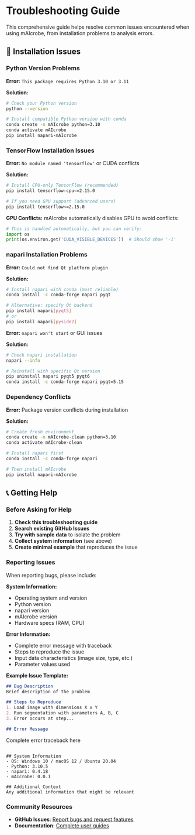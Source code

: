 # Troubleshooting Guide

This comprehensive guide helps resolve common issues encountered when using mAIcrobe, from installation problems to analysis errors.

## 🚨 Installation Issues

### Python Version Problems

**Error:** `This package requires Python 3.10 or 3.11`

**Solution:**
```bash
# Check your Python version
python --version

# Install compatible Python version with conda
conda create -n mAIcrobe python=3.10
conda activate mAIcrobe
pip install napari-mAIcrobe
```

### TensorFlow Installation Issues

**Error:** `No module named 'tensorflow'` or CUDA conflicts

**Solution:**
```bash
# Install CPU-only TensorFlow (recommended)
pip install tensorflow-cpu<=2.15.0

# If you need GPU support (advanced users)
pip install tensorflow<=2.15.0
```

**GPU Conflicts:**
mAIcrobe automatically disables GPU to avoid conflicts:
```python
# This is handled automatically, but you can verify:
import os
print(os.environ.get('CUDA_VISIBLE_DEVICES'))  # Should show '-1'
```

### napari Installation Problems

**Error:** `Could not find Qt platform plugin`

**Solution:**
```bash
# Install napari with conda (most reliable)
conda install -c conda-forge napari pyqt

# Alternative: specify Qt backend
pip install napari[pyqt5]
# or
pip install napari[pyside2]
```

**Error:** `napari won't start` or GUI issues

**Solution:**
```bash
# Check napari installation
napari --info

# Reinstall with specific Qt version
pip uninstall napari pyqt5 pyqt6
conda install -c conda-forge napari pyqt=5.15
```

### Dependency Conflicts

**Error:** Package version conflicts during installation

**Solution:**
```bash
# Create fresh environment
conda create -n mAIcrobe-clean python=3.10
conda activate mAIcrobe-clean

# Install napari first
conda install -c conda-forge napari

# Then install mAIcrobe
pip install napari-mAIcrobe
```

## 📞 Getting Help

### Before Asking for Help

1. **Check this troubleshooting guide**
2. **Search existing GitHub Issues**
3. **Try with sample data** to isolate the problem
4. **Collect system information** (see above)
5. **Create minimal example** that reproduces the issue

### Reporting Issues

When reporting bugs, please include:

**System Information:**
- Operating system and version
- Python version
- napari version
- mAIcrobe version
- Hardware specs (RAM, CPU)

**Error Information:**
- Complete error message with traceback
- Steps to reproduce the issue
- Input data characteristics (image size, type, etc.)
- Parameter values used

**Example Issue Template:**
```markdown
## Bug Description
Brief description of the problem

## Steps to Reproduce
1. Load image with dimensions X x Y
2. Run segmentation with parameters A, B, C
3. Error occurs at step...

## Error Message
```
Complete error traceback here
```

## System Information
- OS: Windows 10 / macOS 12 / Ubuntu 20.04
- Python: 3.10.5
- napari: 0.4.18
- mAIcrobe: 0.0.1

## Additional Context
Any additional information that might be relevant
```

### Community Resources

- **GitHub Issues**: [Report bugs and request features](https://github.com/HenriquesLab/mAIcrobe/issues)
- **Documentation**: [Complete user guides](../user-guide/getting-started.md)
